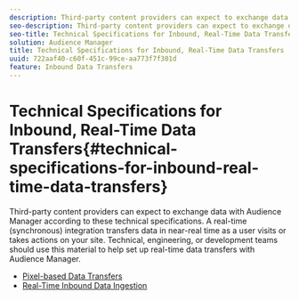 ```yaml
---
description: Third-party content providers can expect to exchange data with Audience Manager according to these technical specifications. A real-time (synchronous) integration transfers data in near-real time as a user visits or takes actions on your site. Technical, engineering, or development teams should use this material to help set up real-time data transfers with Audience Manager.
seo-description: Third-party content providers can expect to exchange data with Audience Manager according to these technical specifications. A real-time (synchronous) integration transfers data in near-real time as a user visits or takes actions on your site. Technical, engineering, or development teams should use this material to help set up real-time data transfers with Audience Manager.
seo-title: Technical Specifications for Inbound, Real-Time Data Transfers
solution: Audience Manager
title: Technical Specifications for Inbound, Real-Time Data Transfers
uuid: 722aaf40-c60f-451c-99ce-aa773f7f301d
feature: Inbound Data Transfers
---
```


# Technical Specifications for Inbound, Real-Time Data Transfers{#technical-specifications-for-inbound-real-time-data-transfers}

Third-party content providers can expect to exchange data with Audience Manager according to these technical specifications. A real-time (synchronous) integration transfers data in near-real time as a user visits or takes actions on your site. Technical, engineering, or development teams should use this material to help set up real-time data transfers with Audience Manager.

<!-- c_rt_realtime_intro.xml -->

* [Pixel-based Data Transfers](/help/using/integration/sending-audience-data/real-time-data-integration/pixel-based-data-transfer.md)
* [Real-Time Inbound Data Ingestion](/help/using/integration/sending-audience-data/real-time-data-integration/real-time-data-transfer.md)